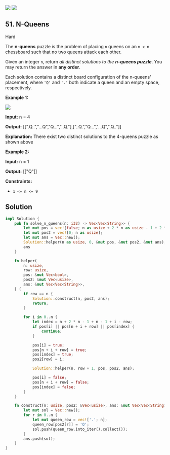 [![](https://img.shields.io/github/stars/LeetCode-in-Rust/LeetCode-in-Rust?label=Stars&style=flat-square)](https://github.com/LeetCode-in-Rust/LeetCode-in-Rust)
[![](https://img.shields.io/github/forks/LeetCode-in-Rust/LeetCode-in-Rust?label=Fork%20me%20on%20GitHub%20&style=flat-square)](https://github.com/LeetCode-in-Rust/LeetCode-in-Rust/fork)

## 51\. N-Queens

Hard

The **n-queens** puzzle is the problem of placing `n` queens on an `n x n` chessboard such that no two queens attack each other.

Given an integer `n`, return _all distinct solutions to the **n-queens puzzle**_. You may return the answer in **any order**.

Each solution contains a distinct board configuration of the n-queens' placement, where `'Q'` and `'.'` both indicate a queen and an empty space, respectively.

**Example 1:**

![](https://assets.leetcode.com/uploads/2020/11/13/queens.jpg)

**Input:** n = 4

**Output:** [[".Q..","...Q","Q...","..Q."],["..Q.","Q...","...Q",".Q.."]]

**Explanation:** There exist two distinct solutions to the 4-queens puzzle as shown above

**Example 2:**

**Input:** n = 1

**Output:** [["Q"]]

**Constraints:**

*   `1 <= n <= 9`

## Solution

```rust
impl Solution {
    pub fn solve_n_queens(n: i32) -> Vec<Vec<String>> {
        let mut pos = vec![false; n as usize + 2 * n as usize - 1 + 2 * n as usize - 1];
        let mut pos2 = vec![0; n as usize];
        let mut ans = Vec::new();
        Solution::helper(n as usize, 0, &mut pos, &mut pos2, &mut ans);
        ans
    }

    fn helper(
        n: usize,
        row: usize,
        pos: &mut Vec<bool>,
        pos2: &mut Vec<usize>,
        ans: &mut Vec<Vec<String>>,
    ) {
        if row == n {
            Solution::construct(n, pos2, ans);
            return;
        }

        for i in 0..n {
            let index = n + 2 * n - 1 + n - 1 + i - row;
            if pos[i] || pos[n + i + row] || pos[index] {
                continue;
            }

            pos[i] = true;
            pos[n + i + row] = true;
            pos[index] = true;
            pos2[row] = i;

            Solution::helper(n, row + 1, pos, pos2, ans);

            pos[i] = false;
            pos[n + i + row] = false;
            pos[index] = false;
        }
    }

    fn construct(n: usize, pos2: &Vec<usize>, ans: &mut Vec<Vec<String>>) {
        let mut sol = Vec::new();
        for r in 0..n {
            let mut queen_row = vec!['.'; n];
            queen_row[pos2[r]] = 'Q';
            sol.push(queen_row.into_iter().collect());
        }
        ans.push(sol);
    }
}
```